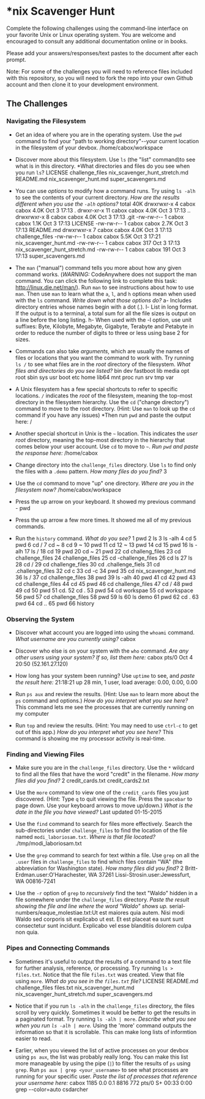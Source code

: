 # *nix Scavenger Hunt

Complete the following challenges using the command-line interface on your favorite
Unix or Linux operating system. You are welcome and encouraged to consult any
additional documentation online or in books.

Please add your answers/responses/text pastes to the document after each prompt.

Note: For some of the challenges you will need to reference files included with
this repository, so you will need to fork the repo into your own Github account
and then clone it to your development environment.

## The Challenges

### Navigating the Filesystem

* Get an idea of where you are in the operating system. Use the `pwd` command to find your "path to working directory"--your current location in the filesystem of your devbox. 
/home/cabox/workspace

* Discover more about this filesystem. Use `ls` (the "list" command)to see what is in this directory. *What directories and files do you see when you run `ls`?
LICENSE    challenge_files        nix_scavenger_hunt_stretch.md
README.md  nix_scavenger_hunt.md  super_scavengers.md

* You can use *options* to modify how a command runs. Try using `ls -alh` to see the contents of your current directory. *How are the results different when you use the `-alh` options?* 
total 40K
drwxrwxr-x  4 cabox cabox 4.0K Oct  3 17:13 .
drwxr-xr-x 11 cabox cabox 4.0K Oct  3 17:13 ..
drwxrwxr-x  8 cabox cabox 4.0K Oct  3 17:13 .git
-rw-rw-r--  1 cabox cabox 1.1K Oct  3 17:13 LICENSE
-rw-rw-r--  1 cabox cabox 2.7K Oct  3 17:13 README.md
drwxrwxr-x  7 cabox cabox 4.0K Oct  3 17:13 challenge_files
-rw-rw-r--  1 cabox cabox 5.5K Oct  3 17:21 nix_scavenger_hunt.md
-rw-rw-r--  1 cabox cabox  317 Oct  3 17:13 nix_scavenger_hunt_stretch.md
-rw-rw-r--  1 cabox cabox  191 Oct  3 17:13 super_scavengers.md

* The `man` ("manual") command tells you more about how any given command works. (*WARNING:* CodeAnywhere does not support the man command. You can click the following link to complete this task: http://linux.die.net/man/). Run `man` to see instructions about how to use `man`. Then use `man` to learn what the `a`, `l`, and `h` options mean when used with the `ls` command. *Write down what those options do?*
a- Includes directory entries whose names begin with a dot (.).
l- List in long format. If the output is to a terminal, a total sum for all the file sizes is output on a line before the long listing.
h- When used with the -l option, use unit suffixes: Byte, Kilobyte, Megabyte, Gigabyte, Terabyte and Petabyte in order to reduce the number of digits to three or less using base 2 for sizes.

* Commands can also take *arguments*, which are usually the names of files or locations that you want the command to work with. Try running `ls /` to see what files are in the *root* directory of the filesystem. *What files and directories do you see listed?*
bin   dev  fastboot  lib    media  opt   root  sbin  sys  usr
boot  etc  home      lib64  mnt    proc  run   srv   tmp  var

* A Unix filesystem has a few special shortcuts to refer to specific locations. `/` indicates the *root* of the filesystem, meaning the top-most directory in the filesystem hierarchy. Use the `cd` ("change directory") command to move to the root directory. (Hint: Use `man` to look up the `cd` command if you have any issues) *Then run `pwd` and paste the output here:
/

* Another special shortcut in Unix is the `~` location. This indicates the *user root* directory, meaning the top-most directory in the hierarchy that comes below your user account. Use `cd` to move to `~`. *Run `pwd` and paste the response here:*
/home/cabox

* Change directory into the `challenge_files` directory. Use `ls` to find only the files with a `.demo` pattern. *How many files do you find?*
3

* Use the `cd` command to move "up" one directory. *Where are you in the filesystem now?*
/home/cabox/workspace

* Press the up arrow on your keyboard. 
It showed my previous command - pwd

* Press the up arrow a few more times. 
It showed me all of my previous commands.

* Run the `history` command. *What do you see?*
1  pwd
2  ls
3  ls -alh
4  cd
5  pwd
6  cd /
7  cd ~
8  cd
9  ~
10  pwd
11  cd
12  ~
13  pwd
14  cd
15  pwd
16  ls -alh
17  ls /
18  cd
19  pwd
20  cd ~
21  pwd
22  cd challeng_files
23  cd challenge_files
24  challenge_files
25  cd -challenge_files
26  cd ls
27  ls
28  cd /
29  cd challenge_files
30  cd .challenge_fiels
31  cd .challenge_files
32  cd c
33  cd -c
34  pwd
35  cd nix_scavenger_hunt.md
36  ls /
37  cd challenge_files
38  pwd
39  ls -alh
40  pwd
41  cd
42  pwd
43  cd challenge_files
44  cd
45  pwd
46  cd challenge_files
47  cd /
48  pwd
49  cd
50  pwd
51  cd.
52  cd .
53  pwd
54  cd workspae
55  cd workspace
56  pwd
57  cd challenge_files
58  pwd
59  ls
60  ls demo
61  pwd
62  cd .
63  pwd
64  cd ..
65  pwd
66  history

### Observing the System

* Discover what account you are logged into using the `whoami` command. *What username are you currently using?*
cabox

* Discover who else is on your system with the `who` command. *Are any other users using your system? If so, list them here:*
cabox    pts/0        Oct  4 20:50 (52.161.27.120)

* How long has your system been running? Use `uptime` to see, and *paste the result here:*
21:18:21 up 28 min,  1 user,  load average: 0.00, 0.00, 0.00

* Run `ps aux` and review the results. (Hint: Use `man` to learn more about the `ps` command and options.) *How do you interpret what you see here?*
This command lets me see the processes that are currently running on my computer

* Run `top` and review the results. (Hint: You may need to use `ctrl-c` to get out of this app.) *How do you interpret what you see here?*
This command is showing me my processor activity is real-time.

### Finding and Viewing Files

* Make sure you are in the `challenge_files` directory. Use the `*` wildcard to find all the files that have the word "credit" in the filename. *How many files did you find?*
2 credit_cards.txt credit_cards2.txt 

* Use the `more` command to view one of the `credit_cards` files you just discovered. (Hint: Type `q` to quit viewing the file. Press the `spacebar` to page down. Use your keyboard arrows to move up/down.) *What is the date in the file you have viewed?*
Last updated 01-15-2015

* Use the `find` command to search for files more effectively. Search the sub-directories under `challenge_files` to find the location of the file named `modi_laboriosam.txt`. *Where is that file located?*
./tmp/modi_laboriosam.txt

* Use the `grep` command to search for text within a file. Use `grep` on all the `.user` files in `challenge_files` to find which files contain "WA" (the abbreviation for Washington state). *How many files did you find?*
2
Britt-Erdman.user:O'Harachester, WA 37261
Lissi-Strosin.user:Jewessfurt, WA 00816-7241

* Use the `-r` option of `grep` to *recursively* find the text "Waldo" hidden in a file somewhere under the `challenge_files` directory. *Paste the result showing the file and line where the word "Waldo" shows up.*
serial-numbers/eaque_molestiae.txt:Ut est maiores quia autem. Nisi modi Waldo sed corporis sit explicabo ut est. Et est placeat ea sunt sunt consectetur sunt incidunt. Explicabo vel esse blanditiis dolorem culpa non quia.

### Pipes and Connecting Commands

* Sometimes it's useful to output the results of a command to a text file for further analysis, reference, or processing. Try running `ls > files.txt`. Notice that the file `files.txt` was created. View that file using `more`. *What do you see in the `files.txt` file?*
LICENSE
README.md
challenge_files
files.txt
nix_scavenger_hunt.md
nix_scavenger_hunt_stretch.md
super_scavengers.md

* Notice that if you run `ls -alh` in the `challenge_files` directory, the files scroll by very quickly. Sometimes it would be better to get the results in a paginated format. Try running `ls -alh | more`. *Describe what you see when you run `ls -alh | more`.*
Using the 'more' command outputs the information so that it is scrollable. This can make long lists of informtion easier to read. 

* Earlier, when you viewed the list of active processes on your devbox using `ps aux`, the list was probably really long. You can make this list more manageable by using the pipe (`|`) to filter the results of `ps` using `grep`. Run `ps aux | grep <your_username>` to see what processes are running for your specific user. *Paste the list of processes that reference your username here:*
cabox     1185  0.0  0.1   8816   772 pts/0    S+   00:33   0:00 grep --color=auto csdarcher